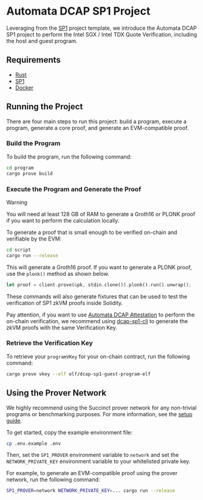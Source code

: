 # Automata DCAP SP1 Project

Leveraging from the [SP1](https://github.com/succinctlabs/sp1) project template, we introduce the Automata DCAP SP1 project to perform the Intel SGX / Intel TDX Quote Verification, including the host and guest program.

## Requirements

- [Rust](https://rustup.rs/)
- [SP1](https://docs.succinct.xyz/docs/sp1/getting-started/install)
- [Docker](https://docs.docker.com/get-started/get-docker/)

## Running the Project

There are four main steps to run this project: build a program, execute a program, generate a core proof, and
generate an EVM-compatible proof.

### Build the Program

To build the program, run the following command:

```sh
cd program
cargo prove build
```

### Execute the Program and Generate the Proof

> [!WARNING]
> You will need at least 128 GB of RAM to generate a Groth16 or PLONK proof if you want to perform the calculation locally.

To generate a proof that is small enough to be verified on-chain and verifiable by the EVM:

```sh
cd script
cargo run --release
```

This will generate a Groth16 proof. If you want to generate a PLONK proof, use the `plonk()` method as shown below.

```rust
let proof = client.prove(&pk, stdin.clone()).plonk().run().unwrap();
```

These commands will also generate fixtures that can be used to test the verification of SP1 zkVM proofs
inside Solidity.

Pay attention, if you want to use [Automata DCAP Attestation](https://github.com/automata-network/automata-dcap-attestation) to perform the on-chain verification, we recommend using [dcap-sp1-cli](script/src/bin/dcap.rs) to generate the zkVM proofs with the same Verification Key.

### Retrieve the Verification Key

To retrieve your `programVKey` for your on-chain contract, run the following command:

```sh
cargo prove vkey --elf elf/dcap-sp1-guest-program-elf
```

## Using the Prover Network

We highly recommend using the Succinct prover network for any non-trivial programs or benchmarking purposes. For more information, see the [setup guide](https://docs.succinct.xyz/docs/sp1/prover-network/quickstart).

To get started, copy the example environment file:

```sh
cp .env.example .env
```

Then, set the `SP1_PROVER` environment variable to `network` and set the `NETWORK_PRIVATE_KEY`
environment variable to your whitelisted private key.

For example, to generate an EVM-compatible proof using the prover network, run the following
command:

```sh
SP1_PROVER=network NETWORK_PRIVATE_KEY=... cargo run --release
```
